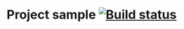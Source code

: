# Project sample [![Build status](https://ci.appveyor.com/api/projects/status/d4tk2lixcx0v9pnp?svg=true)](https://ci.appveyor.com/project/ivashatunova/echo)
